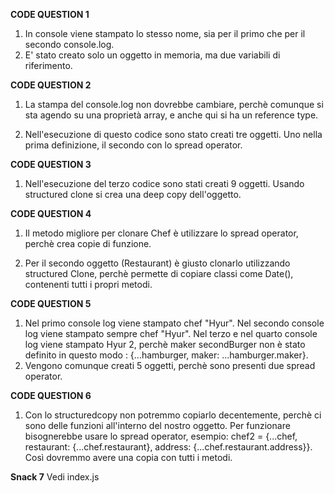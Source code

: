 **CODE QUESTION 1**

1. In console viene stampato lo stesso nome, sia per il primo che per il secondo console.log.
2. E' stato creato solo un oggetto in memoria, ma due variabili di riferimento.

**CODE QUESTION 2**

1. La stampa del console.log non dovrebbe cambiare, perchè comunque si sta agendo su una proprietà array, e anche qui si ha un reference type.

2. Nell'esecuzione di questo codice sono stato creati tre oggetti. Uno nella prima definizione, il secondo con lo spread operator.

**CODE QUESTION 3**

1. Nell'esecuzione del terzo codice sono stati creati 9 oggetti. Usando structured clone si crea una deep copy dell'oggetto.

**CODE QUESTION 4**

1. Il metodo migliore per clonare Chef è utilizzare lo spread operator, perchè crea copie di funzione.

2. Per il secondo oggetto (Restaurant) è giusto clonarlo utilizzando structured Clone, perchè permette di copiare classi come Date(), contenenti tutti i propri metodi.

**CODE QUESTION 5**

1. Nel primo console log viene stampato chef "Hyur".
Nel secondo console log viene stampato sempre chef "Hyur". Nel terzo e nel quarto console log viene stampato Hyur 2, perchè maker secondBurger non è stato definito in questo modo : {...hamburger, maker: ...hamburger.maker}.
2. Vengono comunque creati 5 oggetti, perchè sono presenti due spread operator.


**CODE QUESTION 6**

1. Con lo structuredcopy non potremmo copiarlo decentemente, perchè ci sono delle funzioni all'interno del nostro oggetto. Per funzionare bisognerebbe usare lo spread operator, esempio:
chef2 = {...chef, restaurant: {...chef.restaurant}, address: {...chef.restaurant.address}}. Così dovremmo avere una copia con tutti i metodi.

**Snack 7**
Vedi index.js